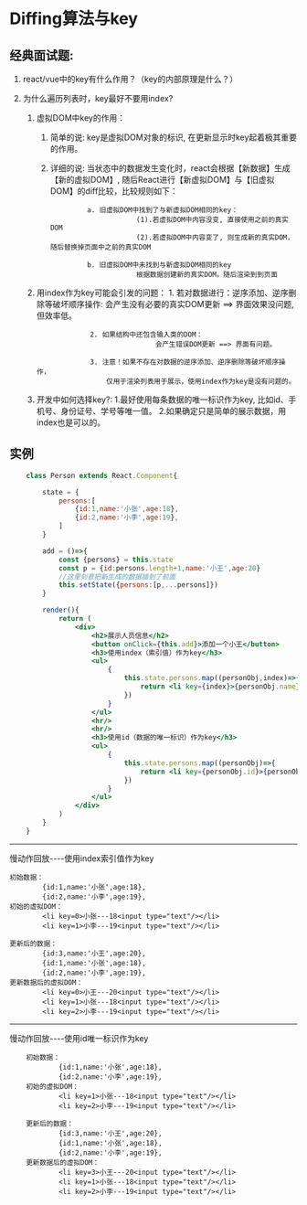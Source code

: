 # Diffing算法与key

## 经典面试题:

1. react/vue中的key有什么作用？（key的内部原理是什么？）
2. 为什么遍历列表时，key最好不要用index?

    1. 虚拟DOM中key的作用：
        1. 简单的说: key是虚拟DOM对象的标识, 在更新显示时key起着极其重要的作用。

        2. 详细的说: 当状态中的数据发生变化时，react会根据【新数据】生成【新的虚拟DOM】, 
                                    随后React进行【新虚拟DOM】与【旧虚拟DOM】的diff比较，比较规则如下：

                        a. 旧虚拟DOM中找到了与新虚拟DOM相同的key：
                                    (1).若虚拟DOM中内容没变, 直接使用之前的真实DOM
                                    (2).若虚拟DOM中内容变了, 则生成新的真实DOM，随后替换掉页面中之前的真实DOM

                        b. 旧虚拟DOM中未找到与新虚拟DOM相同的key
                                    根据数据创建新的真实DOM，随后渲染到到页面
                            
    2. 用index作为key可能会引发的问题：
                        1. 若对数据进行：逆序添加、逆序删除等破坏顺序操作:
                                        会产生没有必要的真实DOM更新 ==> 界面效果没问题, 但效率低。

                        2. 如果结构中还包含输入类的DOM：
                                        会产生错误DOM更新 ==> 界面有问题。
                                        
                        3. 注意！如果不存在对数据的逆序添加、逆序删除等破坏顺序操作，
                            仅用于渲染列表用于展示，使用index作为key是没有问题的。
            
    3. 开发中如何选择key?:
                        1.最好使用每条数据的唯一标识作为key, 比如id、手机号、身份证号、学号等唯一值。
                        2.如果确定只是简单的展示数据，用index也是可以的。

## 实例

```jsx
	class Person extends React.Component{

		state = {
			persons:[
				{id:1,name:'小张',age:18},
				{id:2,name:'小李',age:19},
			]
		}

		add = ()=>{
			const {persons} = this.state
			const p = {id:persons.length+1,name:'小王',age:20}
            //这里刻意把新生成的数据插到了前面
			this.setState({persons:[p,...persons]})
		}

		render(){
			return (
				<div>
					<h2>展示人员信息</h2>
					<button onClick={this.add}>添加一个小王</button>
					<h3>使用index（索引值）作为key</h3>
					<ul>
						{
							this.state.persons.map((personObj,index)=>{
								return <li key={index}>{personObj.name}---{personObj.age}<input type="text"/></li>
							})
						}
					</ul>
					<hr/>
					<hr/>
					<h3>使用id（数据的唯一标识）作为key</h3>
					<ul>
						{
							this.state.persons.map((personObj)=>{
								return <li key={personObj.id}>{personObj.name}---{personObj.age}<input type="text"/></li>
							})
						}
					</ul>
				</div>
			)
		}
	}
```

---
慢动作回放----使用index索引值作为key

    初始数据：
            {id:1,name:'小张',age:18},
            {id:2,name:'小李',age:19},
    初始的虚拟DOM：
            <li key=0>小张---18<input type="text"/></li>
            <li key=1>小李---19<input type="text"/></li>

    更新后的数据：
            {id:3,name:'小王',age:20},
            {id:1,name:'小张',age:18},
            {id:2,name:'小李',age:19},
    更新数据后的虚拟DOM：
            <li key=0>小王---20<input type="text"/></li>
            <li key=1>小张---18<input type="text"/></li>
            <li key=2>小李---19<input type="text"/></li>

---

慢动作回放----使用id唯一标识作为key

        初始数据：
                {id:1,name:'小张',age:18},
                {id:2,name:'小李',age:19},
        初始的虚拟DOM：
                <li key=1>小张---18<input type="text"/></li>
                <li key=2>小李---19<input type="text"/></li>

        更新后的数据：
                {id:3,name:'小王',age:20},
                {id:1,name:'小张',age:18},
                {id:2,name:'小李',age:19},
        更新数据后的虚拟DOM：
                <li key=3>小王---20<input type="text"/></li>
                <li key=1>小张---18<input type="text"/></li>
                <li key=2>小李---19<input type="text"/></li>
